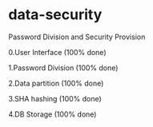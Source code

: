 # data-security
Password Division and Security Provision

0.User Interface (100% done)

1.Password Division (100% done)

2.Data partition (100% done)

3.SHA hashing (100% done)

4.DB Storage (100% done)
